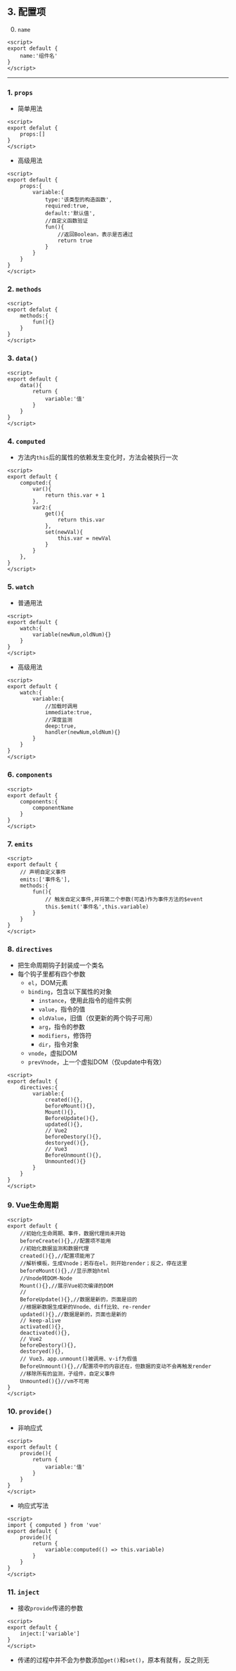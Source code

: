 ## 3. 配置项
0. `name`
~~~vue
<script>
export default {
    name:'组件名'
}
</script>
~~~
***
### 1. `props`
- 简单用法
~~~vue
<script>
export defalut {
    props:[]
}
</script>
~~~
- 高级用法
~~~vue
<script>
export default {
    props:{
        variable:{
            type:'该类型的构造函数',
            required:true,
            default:'默认值',
            //自定义函数验证
            fun(){
                //返回Boolean，表示是否通过
                return true
            }
        }
    }
}
</script>
~~~
### 2. `methods`
~~~vue
<script>
export defalut {
    methods:{
        fun(){}
    }
}
</script>
~~~
### 3. `data()`
~~~vue
<script>
export default {
    data(){
        return {
            variable:'值'
        }
    }
}
</script>
~~~
### 4. `computed`
- 方法内`this`后的属性的依赖发生变化时，方法会被执行一次
~~~vue
<script>
export default {
    computed:{
        var(){
            return this.var + 1
        },
        var2:{
            get(){
                return this.var
            },
            set(newVal){
                this.var = newVal
            }
        }
    },
}
</script>
~~~
### 5. `watch`
- 普通用法
~~~vue
<script>
export default {
    watch:{
        variable(newNum,oldNum){}
    }
}
</script>
~~~
- 高级用法
~~~vue
<script>
export default {
    watch:{
        variable:{
            //加载时调用
            immediate:true,
            //深度监测
            deep:true,
            handler(newNum,oldNum){}
        }
    }
}
</script>
~~~
### 6. `components`
~~~vue
<script>
export default {
    components:{
        componentName
    }
} 
</script>
~~~
### 7. `emits`
~~~vue
<script>
export default {
    // 声明自定义事件
    emits:['事件名'],
    methods:{
        fun(){
            // 触发自定义事件,并将第二个参数(可选)作为事件方法的$event
            this.$emit('事件名',this.variable)
        }
    }
}
</script>
~~~
### 8. `directives`
- 把生命周期钩子封装成一个类名
- 每个钩子里都有四个参数
    - `el`，DOM元素
    - `binding`，包含以下属性的对象
        - `instance`，使用此指令的组件实例
        - `value`，指令的值
        - `oldValue`，旧值（仅更新的两个钩子可用）
        - `arg`，指令的参数
        - `modifiers`，修饰符
        - `dir`，指令对象
    - `vnode`，虚拟DOM
    - `prevVnode`，上一个虚拟DOM（仅update中有效）
~~~vue
<script>
export default {
    directives:{
        variable:{
            created(){},
            beforeMount(){},
            Mount(){},
            BeforeUpdate(){},
            updated(){},
            // Vue2
            beforeDestory(){},
            destoryed(){},
            // Vue3
            BeforeUnmount(){},
            Unmounted(){}
        }
    }
}
</script>
~~~
### 9. Vue生命周期
~~~vue
<script>
export default {
    //初始化生命周期、事件，数据代理尚未开始
    beforeCreate(){},//配置项不能用
    //初始化数据监测和数据代理
    created(){},//配置项能用了
    //解析模板，生成Vnode；若存在el，则开始render；反之，停在这里
    beforeMount(){},//显示原始html
    //Vnode转DOM-Node
    Mount(){},//展示Vue初次编译的DOM
    //
    BeforeUpdate(){},//数据是新的，页面是旧的
    //根据新数据生成新的Vnode、diff比较、re-render
    updated(){},//数据是新的，页面也是新的
    // keep-alive
    activated(){},
    deactivated(){},
    // Vue2
    beforeDestory(){},
    destoryed(){},
    // Vue3，app.unmount()被调用、v-if为假值
    BeforeUnmount(){},//配置项中的内容还在，但数据的变动不会再触发render
    //移除所有的监测，子组件，自定义事件
    Unmounted(){}//vm不可用
}
</script>
~~~
### 10. `provide()`
- 非响应式
~~~vue
<script>
export default {
    provide(){
        return {
            variable:'值'
        }
    }
}
</script>
~~~
- 响应式写法
~~~vue
<script>
import { computed } from 'vue'
export default {
    provide(){
        return {
            variable:computed(() => this.variable)
        }
    }
}
</script>
~~~
### 11. `inject`
- 接收`provide`传递的参数
~~~vue
<script>
export default {
    inject:['variable']
}
</script>
~~~
- 传递的过程中并不会为参数添加`get()`和`set()`，原本有就有，反之则无